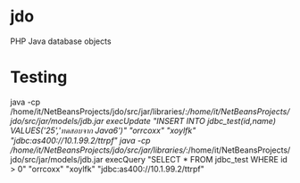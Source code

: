 # jdo
PHP Java database objects
# Testing
java -cp /home/it/NetBeansProjects/jdo/src/jar/libraries/*:/home/it/NetBeansProjects/jdo/src/jar/models/jdb.jar execUpdate "INSERT INTO jdbc_test(id,name) VALUES('25','ทดสอบจาก Java6')" "orrcoxx" "xoylfk" "jdbc:as400://10.1.99.2/ttrpf"
java -cp /home/it/NetBeansProjects/jdo/src/jar/libraries/*:/home/it/NetBeansProjects/jdo/src/jar/models/jdb.jar execQuery "SELECT * FROM jdbc_test WHERE id > 0" "orrcoxx" "xoylfk" "jdbc:as400://10.1.99.2/ttrpf"